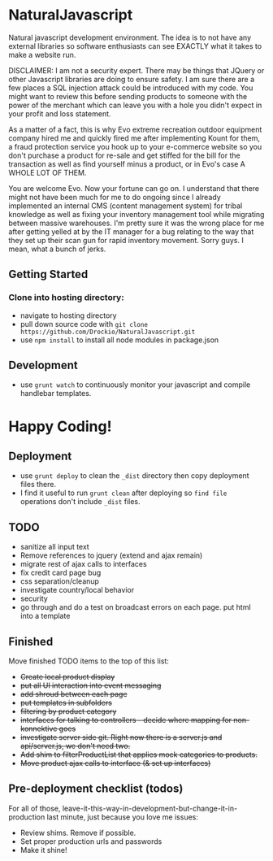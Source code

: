 # NaturalJavascript
Natural javascript development environment. The idea is to not have any external libraries so software enthusiasts can see EXACTLY what it takes to make a website run. 

DISCLAIMER: I am not a security expert. There may be things that JQuery or other Javascript libraries are doing to ensure safety. I am sure there are a few places a SQL injection attack could be introduced with my code. You might want to review this before sending products to someone with the power of the merchant which can leave you with a hole you didn't expect in your profit and loss statement. 

As a matter of a fact, this is why Evo extreme recreation outdoor equipment company hired me and quickly fired me after implementing Kount for them, a fraud protection service you hook up to your e-commerce website so you don't purchase a product for re-sale and get stiffed for the bill for the transaction as well as find yourself minus a product, or in Evo's case A WHOLE LOT OF THEM.

You are welcome Evo. Now your fortune can go on. I understand that there might not have been much for me to do ongoing since I already implemented an internal CMS (content management system) for tribal knowledge as well as fixing your inventory management tool while migrating between massive warehouses. I'm pretty sure it was the wrong place for me after getting yelled at by the IT manager for a bug relating to the way that they set up their scan gun for rapid inventory movement. Sorry guys. I mean, what a bunch of jerks. 

## Getting Started
### Clone into hosting directory:
- navigate to hosting directory
- pull down source code with `git clone https://github.com/Drockio/NaturalJavascript.git`
- use `npm install` to install all node modules in package.json

## Development
- use `grunt watch` to continuously monitor your javascript and compile handlebar templates. 

# Happy Coding!

## Deployment
- use `grunt deploy` to clean the `_dist` directory then copy deployment files there.
- I find it useful to run `grunt clean` after deploying so `find file` operations don't include `_dist` files.

## TODO
- sanitize all input text
- Remove references to jquery (extend and ajax remain)
- migrate rest of ajax calls to interfaces
- fix credit card page bug
- css separation/cleanup
- investigate country/local behavior
- security
- go through and do a test on broadcast errors on each page. put html into a template


## Finished
Move finished TODO items to the top of this list:
- ~~Create local product display~~
- ~~put all UI interaction into event messaging~~
- ~~add shroud between each page~~
- ~~put templates in subfolders~~
- ~~filtering by product category~~
- ~~interfaces for talking to controllers - decide where mapping for non-konnektive goes~~
- ~~investigate server side git. Right now there is a server.js and api/server.js, we don't need two.~~
- ~~Add shim to filterProductList that applies mock categories to products.~~
- ~~Move product ajax calls to interface (& set up interfaces)~~

## Pre-deployment checklist (todos)
For all of those, leave-it-this-way-in-development-but-change-it-in-production last minute, just because you love me issues:
* Review shims. Remove if possible.
* Set proper production urls and passwords
* Make it shine!

